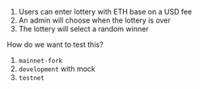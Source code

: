 1. Users can enter lottery with ETH base on a USD fee
2. An admin will choose when the lottery is over
3. The lottery will select a random winner
   

How do we want to test this? 
1. `mainnet-fork`
2. `development` with mock
3. `testnet` 